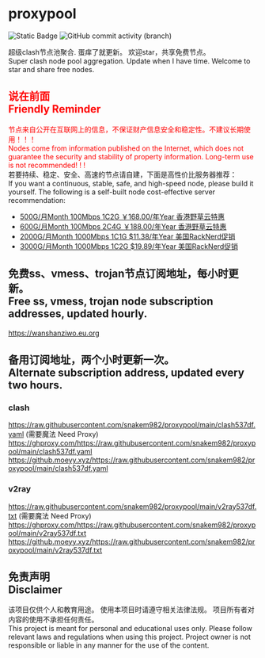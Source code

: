 # proxypool

![Static Badge](https://img.shields.io/badge/ss|ssr|vmess|vless|trojan-free-orange)
![GitHub commit activity (branch)](https://img.shields.io/github/commit-activity/w/snakem982/proxypool?color=DC52FC)


超级clash节点池聚合.
蛋痒了就更新。
欢迎star，共享免费节点。
<br/>
Super clash node pool aggregation.
Update when I have time.
Welcome to star and share free nodes.

## <font color="red">说在前面<br/>Friendly Reminder</font>
<font color="red">节点来自公开在互联网上的信息，不保证财产信息安全和稳定性。不建议长期使用！！！<br/>
Nodes come from information published on the Internet,
which does not guarantee the security and stability of property information.
Long-term use is not recommended! ! !</font><br/>
若要持续、稳定、安全、高速的节点请自建，下面是高性价比服务器推荐：<br/>
If you want a continuous, stable, safe, and high-speed node, please build it yourself.
The following is a self-built node cost-effective server recommendation:
- [500G/月Month 100Mbps 1C2G ￥168.00/年Year 香港野草云特惠](https://my.yecaoyun.com/aff.php?aff=2550 "香港野草云")
- [600G/月Month 100Mbps 2C4G ￥188.00/年Year 香港野草云特惠](https://my.yecaoyun.com/aff.php?aff=2550 "香港野草云")
- [2000G/月Month 1000Mbps 1C1G $11.38/年Year 美国RackNerd促销](https://my.racknerd.com/aff.php?aff=8613 "美国RackNerd")
- [3000G/月Month 1000Mbps 1C2G $19.89/年Year 美国RackNerd促销](https://my.racknerd.com/aff.php?aff=8613 "美国RackNerd")

## 免费ss、vmess、trojan节点订阅地址，每小时更新。<br/>Free ss, vmess, trojan node subscription addresses, updated hourly.
https://wanshanziwo.eu.org

## 备用订阅地址，两个小时更新一次。<br/>Alternate subscription address, updated every two hours.
### clash
https://raw.githubusercontent.com/snakem982/proxypool/main/clash537df.yaml  (需要魔法 Need Proxy)
https://ghproxy.com/https://raw.githubusercontent.com/snakem982/proxypool/main/clash537df.yaml
https://github.moeyy.xyz/https://raw.githubusercontent.com/snakem982/proxypool/main/clash537df.yaml
### v2ray
https://raw.githubusercontent.com/snakem982/proxypool/main/v2ray537df.txt  (需要魔法 Need Proxy)
https://ghproxy.com/https://raw.githubusercontent.com/snakem982/proxypool/main/v2ray537df.txt
https://github.moeyy.xyz/https://raw.githubusercontent.com/snakem982/proxypool/main/v2ray537df.txt


## 免责声明 <br/>Disclaimer
该项目仅供个人和教育用途。
使用本项目时请遵守相关法律法规。
项目所有者对内容的使用不承担任何责任。
<br/>
This project is meant for personal and educational uses only.
Please follow relevant laws and regulations when using this project.
Project owner is not responsible or liable in any manner for the use of the content.
